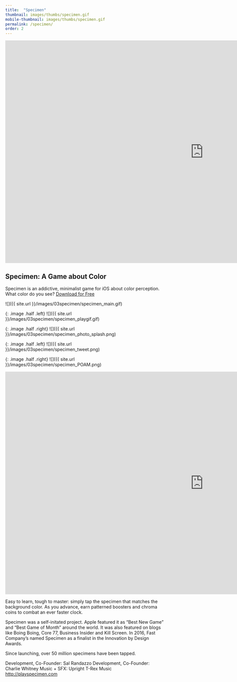 ```yaml
---
title:  "Specimen"
thumbnail: images/thumbs/specimen.gif
mobile-thumbnail: images/thumbs/specimen.gif
permalink: /specimen/
order: 2
---
```


<div class='embed-container'>
<iframe src="https://player.vimeo.com/video/133349411?color=f16961&title=0&byline=0&portrait=0" width="1250" height="703" frameborder="0" webkitallowfullscreen mozallowfullscreen allowfullscreen></iframe>
</div>

## Specimen: A Game about Color
 Specimen is an addictive, minimalist game for iOS about color perception.  What color do you see? <a href="https://itunes.apple.com/us/app/specimen-a-game-about-color/id999930535?mt=8">Download for Free</a>



![]({{ site.url }}/images/03specimen/specimen_main.gif)

{: .image .half .left}
![]({{ site.url }}/images/03specimen/specimen_playgif.gif)

{: .image .half .right}
![]({{ site.url }}/images/03specimen/specimen_photo_splash.png)

{: .image .half .left}
![]({{ site.url }}/images/03specimen/specimen_tweet.png)

{: .image .half .right}
![]({{ site.url }}/images/03specimen/specimen_POAM.png)

<div class='embed-container'>
<iframe width="1250" height="703" src="https://www.youtube.com/embed/qTdryqSqaF4?rel=0&amp;showinfo=0" frameborder="0" allowfullscreen></iframe>
</div>


Easy to learn, tough to master: simply tap the specimen that matches the background color. As you advance, earn patterned boosters and chroma coins to combat an ever faster clock. 

Specimen was a self-initated project. Apple featured it as “Best New Game” and “Best Game of Month” around the world. It was also featured on blogs like Boing Boing, Core 77, Business Insider and Kill Screen. In 2016, Fast Company’s named Specimen as a finalist in the Innovation by Design Awards.

Since launching, over 50 million specimens have been tapped.
 
Development, Co-Founder: Sal Randazzo
Development, Co-Founder: Charlie Whitney
Music + SFX: Upright T-Rex Music
http://playspecimen.com
